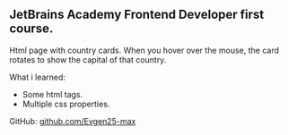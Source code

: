 ## JetBrains Academy Frontend Developer first course.

Html page with country cards. When you hover over the mouse, the card rotates to show the capital of that country.

What i learned:
- Some html tags.
- Multiple css properties.

GitHub:  [github.com/Evgen25-max](https://github.com/Evgen25-max)
